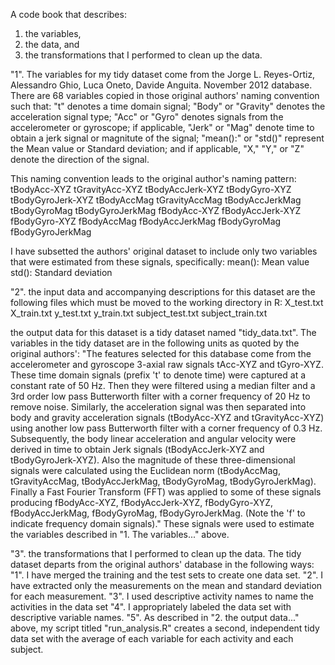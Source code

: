  A code book that describes:
 1. the variables, 
 2. the data, and 
 3. the transformations that I performed to clean up the data.
 
 "1". The variables for my tidy dataset come from the 
 Jorge L. Reyes-Ortiz, Alessandro Ghio, Luca Oneto, Davide 
 Anguita. November 2012 database. There are 68 variables
 copied in those original authors' naming convention such 
 that: "t" denotes a time domain signal; "Body" or "Gravity" 
 denotes the acceleration signal type; "Acc" or "Gyro" denotes 
 signals from the accelerometer or gyroscope; if applicable, 
 "Jerk" or "Mag" denote time to obtain a jerk signal or 
 magnitute of the signal; "mean():" or "std()" represent the 
 Mean value or Standard deviation; and if applicable, "X," "Y," 
 or "Z" denote the direction of the signal.
 
 This naming convention leads to the original author's naming
 pattern:
 tBodyAcc-XYZ
tGravityAcc-XYZ
tBodyAccJerk-XYZ
tBodyGyro-XYZ
tBodyGyroJerk-XYZ
tBodyAccMag
tGravityAccMag
tBodyAccJerkMag
tBodyGyroMag
tBodyGyroJerkMag
fBodyAcc-XYZ
fBodyAccJerk-XYZ
fBodyGyro-XYZ
fBodyAccMag
fBodyAccJerkMag
fBodyGyroMag
fBodyGyroJerkMag

I have subsetted the authors' original dataset to include only
two variables that were estimated from these signals, specifically: 
mean(): Mean value
std(): Standard deviation

"2". the input data and accompanying descriptions for this dataset 
are the following files which must be moved to the working 
directory in R:
X_test.txt 
X_train.txt
y_test.txt 
y_train.txt
subject_test.txt
subject_train.txt

the output data for this dataset is a tidy dataset named
"tidy_data.txt". The variables in the tidy dataset are in
the following units as quoted by the original authors':
"The features selected for this database come from the accelerometer 
and gyroscope 3-axial raw signals tAcc-XYZ and tGyro-XYZ. These time 
domain signals (prefix 't' to denote time) were captured at a constant 
rate of 50 Hz. Then they were filtered using a median filter and a 3rd 
order low pass Butterworth filter with a corner frequency of 20 Hz to 
remove noise. Similarly, the acceleration signal was then separated 
into body and gravity acceleration signals (tBodyAcc-XYZ and 
tGravityAcc-XYZ) using another low pass Butterworth filter with a 
corner frequency of 0.3 Hz. 
Subsequently, the body linear acceleration and angular velocity were 
derived in time to obtain Jerk signals (tBodyAccJerk-XYZ and 
tBodyGyroJerk-XYZ). Also the magnitude of these three-dimensional 
signals were calculated using the Euclidean norm (tBodyAccMag, 
tGravityAccMag, tBodyAccJerkMag, tBodyGyroMag, tBodyGyroJerkMag). 
Finally a Fast Fourier Transform (FFT) was applied to some of these 
signals producing fBodyAcc-XYZ, fBodyAccJerk-XYZ, fBodyGyro-XYZ, 
fBodyAccJerkMag, fBodyGyroMag, fBodyGyroJerkMag. (Note the 'f' to 
indicate frequency domain signals)." 
These signals were used to estimate the variables described in "1. 
The variables..." above.

"3". the transformations that I performed to clean up the data. The 
tidy dataset departs from the original authors' database in the following
ways:
"1".	I have merged the training and the test sets to create one data set.
"2".	I have extracted only the measurements on the mean and standard 
    deviation for each measurement. 
"3".	I used descriptive activity names to name the activities in the 
    data set
"4".	I appropriately labeled the data set with descriptive variable names. 
"5".	As described in "2. the output data..." above, my script titled
    "run_analysis.R" creates a second, independent tidy data set with the 
    average of each variable for each activity and each subject. 
